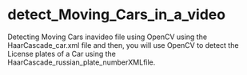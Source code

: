 # detect_Moving_Cars_in_a_video
Detecting Moving Cars inavideo file using OpenCV using the HaarCascade_car.xml file and then, you will use OpenCV to detect the License plates of a Car using the HaarCascade_russian_plate_numberXMLfile.
